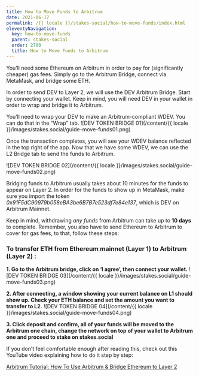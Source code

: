 ```yaml
---
title: How to Move Funds to Arbitrum
date: 2021-06-17
permalink: /{{ locale }}/stakes-social/how-to-move-funds/index.html
eleventyNavigation:
  key: how-to-move-funds
  parent: stakes-social
  order: 2700
  title: How to Move Funds to Arbitrum
---
```


You’ll need some Ethereum on Arbitrum in order to pay for (significantly cheaper) gas fees. Simply go to the Arbitrum Bridge, connect via MetaMask, and bridge some ETH.

In order to send DEV to Layer 2, we will use the DEV Arbitrum Bridge. Start by connecting your wallet. Keep in mind, you will need DEV in your wallet in order to wrap and bridge it to Arbitrum.

You’ll need to wrap your DEV to make an Arbitrum-compliant WDEV. You can do that in the “Wrap” tab.
![DEV TOKEN BRIDGE 01](/content/{{ locale }}/images/stakes.social/guide-move-funds01.png)

Once the transaction completes, you will see your WDEV balance reflected in the top right of the app. Now that we have some WDEV, we can use the L2 Bridge tab to send the funds to Arbitrum.

![DEV TOKEN BRIDGE 02](/content/{{ locale }}/images/stakes.social/guide-move-funds02.png)

Bridging funds to Arbitrum usually takes about 10 minutes for the funds to appear on Layer 2.
In order for the funds to show up in MetaMask, make sure you import the token *0x91F5dC90979b058eBA3be6B7B7e523df7e84e137*, which is DEV on Arbitrum Mainnet.

Keep in mind, withdrawing *any funds* from Arbitrum can take up to **10 days** to complete.
Remember, you also have to send Ethereum to Arbitrum to cover for gas fees, to that, follow these steps:

### To transfer ETH from Ethereum mainnet (Layer 1) to Arbitrum (Layer 2) :

**1. Go to the Arbitrum bridge, click on ‘I agree’, then connect your wallet.**
![DEV TOKEN BRIDGE 03](/content/{{ locale }}/images/stakes.social/guide-move-funds03.png)

**2. After connecting, a window showing your current balance on L1 should show up. Check your ETH balance and set the amount you want to transfer to L2.**
![DEV TOKEN BRIDGE 04](/content/{{ locale }}/images/stakes.social/guide-move-funds04.png)

**3. Click deposit and confirm, all of your funds will be moved to the Arbitrum one chain, change the network on top of your wallet to Arbitrum one and proceed to stake on stakes.social**

If you don’t feel comfortable enough after reading this, check out this YouTube video explaining how to do it step by step:

[Arbitrum Tutorial: How To Use Arbitrum & Bridge Ethereum to Layer 2](https://www.youtube.com/watch?v=IxAC5Kg8B4U)


